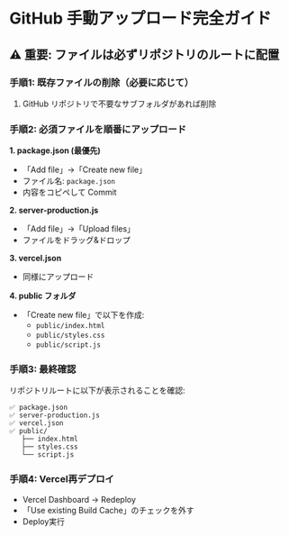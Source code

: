 # GitHub 手動アップロード完全ガイド

## ⚠️ 重要: ファイルは必ずリポジトリのルートに配置

### 手順1: 既存ファイルの削除（必要に応じて）
1. GitHub リポジトリで不要なサブフォルダがあれば削除

### 手順2: 必須ファイルを順番にアップロード

**1. package.json (最優先)**
- 「Add file」→「Create new file」
- ファイル名: `package.json`
- 内容をコピペして Commit

**2. server-production.js**
- 「Add file」→「Upload files」
- ファイルをドラッグ&ドロップ

**3. vercel.json**
- 同様にアップロード

**4. public フォルダ**
- 「Create new file」で以下を作成:
  - `public/index.html`
  - `public/styles.css`  
  - `public/script.js`

### 手順3: 最終確認
リポジトリルートに以下が表示されることを確認:
```
✅ package.json
✅ server-production.js  
✅ vercel.json
✅ public/
   ├── index.html
   ├── styles.css
   └── script.js
```

### 手順4: Vercel再デプロイ
- Vercel Dashboard → Redeploy
- 「Use existing Build Cache」のチェックを外す
- Deploy実行